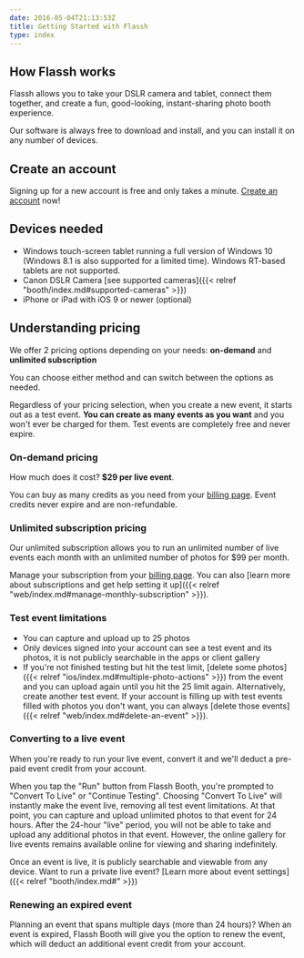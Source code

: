 ```yaml
---
date: 2016-05-04T21:13:53Z
title: Getting Started with Flassh
type: index
---
```


## How Flassh works

Flassh allows you to take your DSLR camera and tablet, connect them together, and create a fun, good-looking, instant-sharing photo booth experience.

Our software is always free to download and install, and you can install it on any number of devices.

## Create an account

Signing up for a new account is free and only takes a minute. [Create an account](https://flassh.co/signup) now!

## Devices needed

- Windows touch-screen tablet running a full version of Windows 10 (Windows 8.1 is also supported for a limited time). Windows RT-based tablets are not supported.
- Canon DSLR Camera [see supported cameras]({{< relref "booth/index.md#supported-cameras" >}})
- iPhone or iPad with iOS 9 or newer (optional)

## Understanding pricing

We offer 2 pricing options depending on your needs: **on-demand** and **unlimited subscription**

You can choose either method and can switch between the options as needed.

Regardless of your pricing selection, when you create a new event, it starts out as a test event. **You can create as many events as you want** and you won't ever be charged for them. Test events are completely free and never expire.

### On-demand pricing

How much does it cost? **$29 per live event**.

You can buy as many credits as you need from your [billing page](https://flassh.co/account/billing). Event credits never expire and are non-refundable.

### Unlimited subscription pricing

Our unlimited subscription allows you to run an unlimited number of live events each month with an unlimited number of photos for $99 per month.

Manage your subscription from your [billing page](https://flassh.co/account/billing). You can also [learn more about subscriptions and get help setting it up]({{< relref "web/index.md#manage-monthly-subscription" >}}).

### Test event limitations

- You can capture and upload up to 25 photos
- Only devices signed into your account can see a test event and its photos, it is not publicly searchable in the apps or client gallery
- If you're not finished testing but hit the test limit, [delete some photos]({{< relref "ios/index.md#multiple-photo-actions" >}}) from the event and you can upload again until you hit the 25 limit again. Alternatively, create another test event. If your account is filling up with test events filled with photos you don't want, you can always [delete those events]({{< relref "web/index.md#delete-an-event" >}}).

### Converting to a live event

When you're ready to run your live event, convert it and we'll deduct a pre-paid event credit from your account.

When you tap the "Run" button from Flassh Booth, you're prompted to "Convert To Live" or "Continue Testing". Choosing "Convert To Live" will instantly make the event live, removing all test event limitations. At that point, you can capture and upload unlimited photos to that event for 24 hours. After the 24-hour "live" period, you will not be able to take and upload any additional photos in that event. However, the online gallery for live events remains available online for viewing and sharing indefinitely.

Once an event is live, it is publicly searchable and viewable from any device. Want to run a private live event? [Learn more about event settings]({{< relref "booth/index.md#" >}})

### Renewing an expired event

Planning an event that spans multiple days (more than 24 hours)? When an event is expired, Flassh Booth will give you the option to renew the event, which will deduct an additional event credit from your account.
